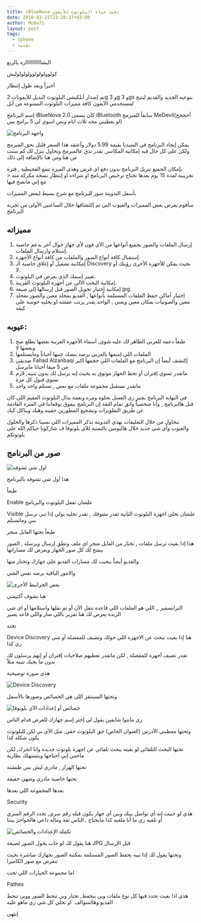 ```yaml
---
title: iBlueNova يعيد حياة البلوتوث للآيفون
date: 2010-02-15T23:28:17+03:00
author: Mo9a7i
layout: post
tags:
  - iphone
  - تقنية
---
```


البشااااااااااارة يالربع

كولوولولولوولولولوليش

أخيراً وبعد طول إنتظار

تم إصدار أبلكيشن البلوتوث البديل للآيفونات 2g و 3g و 3gs بنوعيه الجديد والقديم ليتيح لمستخدمي الآيفون كافة مميزات البلوتوث الممنوعة من أبل

إسم البرنامج iBlueNova 2.0 كان يسمى iBluetooth سابقاً للمبرمج MeDevil(أخخخخ لو يعطيني مخه ثلاث ايام ونص اسوي لي 5 برامج بس)

![واجهة البرنامج](http://www.mo9a7i.com/assets/files/2010/02/IMG_0287.png)

يمكن إيجاد البرنامج في السيديا بقيمة 5.99 دولار وأعتقد هذا السعر قليل بحق المبرمج ولكن على كل حال فيه إمكانية المكاسر, تقدر تدق عالمبرمج وتحاول ينزل لك كم سنت من هنا ومن هنا بالإضافة إلى ذلك

بإمكان الجميع تنزيل البرنامج بدون دفع اي قرش وهذي الميزة تنفع القحيطية , فترة تجريبية لمدة 15 يوم بعدها تحتاج ترخيص البرنامج او شراءه او إنتظار نسخة مكركة منه < مع إني مانصح فيها

بأسفل التدوينة صور للبرنامج مع شرح بسيط لبعض المميزات

سأقوم بعرض بعض المميزات والعيوب التي تم إكتشافها خلال الساعتين الأولى من تجربة البرنامج

## مميزاته

1. إرسال الملفات والصور بجميع أنواعها من الآي فون لأي جهاز جوال آخر يدعم خاصية إستلام وارسال الملفات.
2. إستقبال كافة أنواع الصور والملفات من كافة أنواع الأجهزة.
3. إمكانية تشغيل أو إغلاق خاصية الـ Discovery بحيث يمكن للأجهزة الأخرى رؤيتك أو لا.
4. تغيير إسمك الذي يعرض في البلوتوث.
5. إمكانية البحث الآلي عن أجهزة البلوتوث القريبة.
6. إمكانية إختيار تحويل الصور قبل إرسالها إلى صيغة jpg.
7. إختيار أماكن حفظ الملفات المستلمة بأنواعها , الفديو بمجلد معين والصور بمجلد معين والصوتيات بمكان معين ويعني , الواحد يقدر يرتب عفشه او يخليه حوسة على كيفه

## عيوبه:

1. طبعاً دعمه للعربي الظاهر لك عليه شوي, أسماء الأجهزة العربية بعضها يطلع صح وبعضها لا
2. الملفات اللي إسمها بالعربي برضه ينصك جنبها أحياناً ومايستلمها
3. صديقي Fahad Alzanbaqi إكتشف أيضاً إن البرنامج مع الملفات اللي حجمها اكبر من 5 ميقا أحيانا مايرسل
4. ماتقدر تسوي إقتران أو تحط الجهاز موثوق به بحيث إنه يرسل لك بدون تنبيه, لازم تسوي قبول كل مرة
5. ماتقدر تستقبل مجموعة ملفات مع بعض , تستلم واحد واحد

في النهاية البرنامج يعتبر زي العسل بحلوه ومره ونعمة بدال البلوتوث العقيم اللي كان قبل هالبرنامج , وأنا شخصياً واثق تمام الثقة إن البرنامج بيفوق توقعاتنا في الفترة القادمة عن طريق التطويرات وتشجيع المطورين حقينه وهيك وبناكل كيك

بنحاول من خلال التعليقات بهذي التدوينة نذكر المميزات اللي نسينا ذكرها والحلول والعيوب وأي شي جديد خلال هاليومين بالنسبة للآي بلونوفا ف شاركونا حياكم الله على بلوتوثكم

## صور من البرنامج

![اول شي تشوفه](http://www.mo9a7i.com/assets/files/2010/02/IMG_0285.png)

هذا أول شي تشوفه بالبرنامج

طبعاً

Enable علشان تفعل البلوتوث والبرنامج

Visible علشان تخلي اجهزة البلوتوث الثانية تقدر تشوفك , تقدر تخليه يولي إذا تبي ترسل بس وماتستلم

طبعاً تحتها الفايل منجر

هذا إذا بغيت ترسل ملفات , تختار من الفايل منجر اي ملف وتطق إرسال ويرسله , الصور بيفتح لك كل صور الجهاز ويعرض لك مساراتها

والفديو أيضاً بيجيب لك مسارات الفديو على جهازك وتختار منها

والامور الباقية برضه نفس الشي

![بعض الخرابيط الأخرى](http://www.mo9a7i.com/assets/files/2010/02/IMG_0289.png)

هنا نشوف أكتيفتي

الترانسفير ,, اللي هو الملفات اللي قاعدة تنقل الآن أو تم نقلها واستلامها أو اي شي الزبدة يعرض لك هنا تقرير باللي صار واللي قاعد يصير

تحته

Device Discovery هنا إذا بغيت تبحث عن الاجهزة اللي حولك وتضيف للمفضلة أو شي زي كذا

تقدر تضيف أجهزة للمفضلة , لكن ماتقدر تعطيهم صلاحيات إقتران أو إنهم يرسلون لك بدون ما يجيك تنبيه مثلاً

هذي صورة توضيحية

![Device Discovery](http://www.mo9a7i.com/assets/files/2010/02/IMG_0290.png)

وتحتها السيتنقز اللي هي الخصائص وصورها بالأسفل

![خصائص أو إعدادات الآي بلونوفا](http://www.mo9a7i.com/assets/files/2010/02/IMG_0291.png)

زي مانتوا شايفين يقول لي إختر إسم جهازك للعرض قدام الناس

وتحتها معطيني الأدرس (العنوان الخاص) حق البلوتوث حقي, مثل الآي بي لكن للبلوتوث يكون شكله كذا

تحتها البحث التلقائي لو بغيته يبحث تلقائي عن اجهزة بلوتوث جديدة وانا اتحرك, لكن ماحس إني أحتاجها وبتستهلك بطارية

تحتها الهزاز , مادري ليش بس طنشته

تحتها خاصية مادري وشهي حقيقة

بعدها المجموعة اللي بعدها

Security

هذي لو حبيت إنه أي تواصل بينك وبين أي جهاز يكون قبله رقم سري, تحدد الرقم السري أو تلغيه زي ما أنا ملغيه كذا مايحتاج , الناس ثقة وماله داعي هالحواجز بيننا

![تكملة الإعدادات والخصائص](http://www.mo9a7i.com/assets/files/2010/02/IMG_0293.png)

هنا يقول لك لو حاب يحول الصور لصيغة JPG قبل الإرسال

وتحتها يقول لك إذا تبيه يحفظ الصور المستلمة بمكتبة الصور بجهازك مباشرة بحيث تنعرض مع صور الكاميرا

اما مجموعة الخيارات اللي تحت

Pathes

هذي اذا بغيت تحدد فيها كل نوع ملفات وين ينحفظ, تختار وين تنحط الصور ووين تنحط الفديو وهالسوالف  او تخلي كل شي زي ماهو عليه

إنتهى
